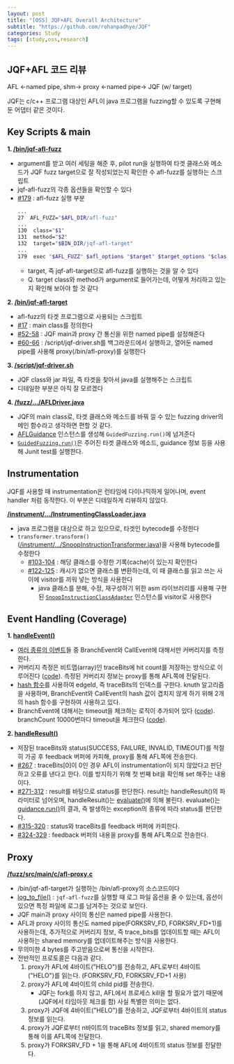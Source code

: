 ```yaml
---
layout: post
title: "[OSS] JQF+AFL Overall Architecture"
subtitle: "https://github.com/rohanpadhye/JQF"
categories: Study
tags: [study,oss,research]
---
```


## JQF+AFL 코드 리뷰

AFL <-named pipe, shm-> proxy <-named pipe-> JQF (w/ target)

JQF는 c/c++ 프로그램 대상인 AFL이 java 프로그램을 fuzzing할 수 있도록 구현해 둔 어댑터 같은 것이다.

## Key Scripts & main

**1. [/bin/jqf-afl-fuzz](https://github.com/rohanpadhye/JQF/blob/master/bin/jqf-afl-fuzz)**

* argument를 받고 여러 세팅을 해준 후, pilot run을 실행하여 타겟 클래스와 메소드가 JQF fuzz target으로 잘 작성되었는지 확인한 수 afl-fuzz를 실행하는 스크립트
* jqf-afl-fuzz의 각종 옵션들을 확인할 수 있다
* [#179](https://github.com/rohanpadhye/JQF/blob/9436c4fdafee3f97d73f29ef7ecc3cd283924f7e/bin/jqf-afl-fuzz#L179) : afl-fuzz 실행 부분
    ```bash
    ...
    27  AFL_FUZZ="$AFL_DIR/afl-fuzz"
    ...
    130  class="$1"
    131  method="$2"
    132  target="$BIN_DIR/jqf-afl-target"
    ...
    179  exec "$AFL_FUZZ" $afl_options "$target" $target_options "$class" "$method" @@
    ```
    * target, 즉 jqf-afl-target으로 afl-fuzz를 실행하는 것을 알 수 있다
    * Q. target class와 method가 argument로 들어가는데, 어떻게 처리하고 있는지 확인해 보아야 할 것 같다

**2. [/bin/jqf-afl-target](https://github.com/rohanpadhye/JQF/blob/master/bin/jqf-afl-target)**

* afl-fuzz의 타겟 프로그램으로 사용되는 스크립트
* [#17](https://github.com/rohanpadhye/JQF/blob/9436c4fdafee3f97d73f29ef7ecc3cd283924f7e/bin/jqf-afl-target#L17) : main class를 정의한다
* [#52-58](https://github.com/rohanpadhye/JQF/blob/9436c4fdafee3f97d73f29ef7ecc3cd283924f7e/bin/jqf-afl-target#L52-L58) : JQF main과 proxy 간 통신을 위한 named pipe를 설정해준다
* [#60-66](https://github.com/rohanpadhye/JQF/blob/9436c4fdafee3f97d73f29ef7ecc3cd283924f7e/bin/jqf-afl-target#L60-L66) : /script/jqf-driver.sh를 백그라운드에서 실행하고, 열어둔 named pipe를 사용해  proxy(/bin/afl-proxy)를 실행한다

**3. [/script/jqf-driver.sh](https://github.com/rohanpadhye/JQF/blob/master/scripts/jqf-driver.sh)**

* JQF class와 jar 파일, 즉 타겟을 찾아서 java를 실행해주는 스크립트
* 디테일한 부분은 아직 잘 모르겠다

**4. [/fuzz/.../AFLDriver.java](https://github.com/rohanpadhye/JQF/blob/master/fuzz/src/main/java/edu/berkeley/cs/jqf/fuzz/afl/AFLDriver.java)**

* JQF의 main class로, 타겟 클래스와 메소드를 바꿔 낄 수 있는 fuzzing driver의 메인 함수라고 생각하면 편할 것 같다.
* [AFLGuidance](https://github.com/rohanpadhye/JQF/blob/9436c4fdafee3f97d73f29ef7ecc3cd283924f7e/fuzz/src/main/java/edu/berkeley/cs/jqf/fuzz/afl/AFLGuidance.java#L68) 인스턴스를 생성해 `GuidedFuzzing.run()`에 넘겨준다
* [`GuidedFuzzing.run()`](https://github.com/rohanpadhye/JQF/blob/9436c4fdafee3f97d73f29ef7ecc3cd283924f7e/fuzz/src/main/java/edu/berkeley/cs/jqf/fuzz/guidance/Guidance.java#L221)은 주어진 타겟 클래스와 메소드, guidance 정보 등을 사용해 Junit test를 실행한다.

## Instrumentation
JQF를 사용할 때 instrumentation은 런타임에 다이나믹하게 일어나며, event handler 처럼 동작한다. 이 부분은 디테일하게 리뷰하지 않았다.

**[/instrument/.../InstrumentingClassLoader.java](https://github.com/rohanpadhye/JQF/blob/master/instrument/src/main/java/edu/berkeley/cs/jqf/instrument/InstrumentingClassLoader.java#L46)**

* java 프로그램을 대상으로 하고 있으므로, 타겟인 bytecode를 수정한다
* `transformer.transform()` ([/instrument/.../SnoopInstructionTransformer.java](https://github.com/rohanpadhye/JQF/blob/9436c4fdafee3f97d73f29ef7ecc3cd283924f7e/instrument/src/main/java/janala/instrument/SnoopInstructionTransformer.java#L84))을 사용해 bytecode를 수정한다
  * [#103-104](https://github.com/rohanpadhye/JQF/blob/9436c4fdafee3f97d73f29ef7ecc3cd283924f7e/instrument/src/main/java/janala/instrument/SnoopInstructionTransformer.java#L103-L104) : 해당 클래스를 수정한 기록(cache)이 있는지 확인한다
  * [#122-125](https://github.com/rohanpadhye/JQF/blob/9436c4fdafee3f97d73f29ef7ecc3cd283924f7e/instrument/src/main/java/janala/instrument/SnoopInstructionTransformer.java#L122-L125) : 캐시가 없으면 클래스를 변환하는데, 이 때 클래스를 읽고 쓰는 사이에 visitor를 끼워 넣는 방식을 사용한다
    * java 클래스를 분해, 수정, 재구성하기 위한 asm 라이브러리를 사용해 구현된 [`SnoopInstructionClassAdapter`](https://github.com/rohanpadhye/JQF/blob/9436c4fdafee3f97d73f29ef7ecc3cd283924f7e/instrument/src/main/java/janala/instrument/SnoopInstructionClassAdapter.java#L9) 인스턴스를 visitor로 사용한다

## Event Handling (Coverage)

**1. [handleEvent()](https://github.com/rohanpadhye/JQF/blob/9436c4fdafee3f97d73f29ef7ecc3cd283924f7e/fuzz/src/main/java/edu/berkeley/cs/jqf/fuzz/afl/AFLGuidance.java#L355)**

* [여러 종류의 이벤트](https://github.com/rohanpadhye/JQF/tree/32e056412fa4953c33f9baef6c79564ccc07a3a5/instrument/src/main/java/edu/berkeley/cs/jqf/instrument/tracing/events)들 중 BranchEvent와 CallEvent에 대해서만 커버리지를 측정한다.
* 커버리지 측정은 비트맵(array)인 traceBits에 hit count를 저장하는 방식으로 이루어진다 ([code](https://github.com/rohanpadhye/JQF/blob/9436c4fdafee3f97d73f29ef7ecc3cd283924f7e/fuzz/src/main/java/edu/berkeley/cs/jqf/fuzz/afl/AFLGuidance.java#L385)). 측정된 커버리지 정보는 proxy를 통해 AFL쪽에 전달된다.
* [hash 함수](https://github.com/rohanpadhye/JQF/blob/9436c4fdafee3f97d73f29ef7ecc3cd283924f7e/fuzz/src/main/java/edu/berkeley/cs/jqf/fuzz/util/Hashing.java)를 사용하여 edgeId, 즉 traceBits의 인덱스를 구한다. knuth 알고리즘을 사용하며, BranchEvent와 CallEvent의 hash 값이 겹치지 않게 하기 위해 2개의 hash 함수를 구현하여 사용하고 있다.
* BranchEvent에 대해서는 timeout을 체크하는 로직이 추가되어 있다 ([code](https://github.com/rohanpadhye/JQF/blob/9436c4fdafee3f97d73f29ef7ecc3cd283924f7e/fuzz/src/main/java/edu/berkeley/cs/jqf/fuzz/afl/AFLGuidance.java#L365)). branchCount 10000번마다 timeout을 체크한다 ([code](https://github.com/rohanpadhye/JQF/blob/9436c4fdafee3f97d73f29ef7ecc3cd283924f7e/fuzz/src/main/java/edu/berkeley/cs/jqf/fuzz/afl/AFLGuidance.java#L400)).

**2. [handleResult()](https://github.com/rohanpadhye/JQF/blob/9436c4fdafee3f97d73f29ef7ecc3cd283924f7e/fuzz/src/main/java/edu/berkeley/cs/jqf/fuzz/afl/AFLGuidance.java#L244)**

* 저장된 traceBits와 status(SUCCESS, FAILURE, INVALID, TIMEOUT)를 적절히 가공 후 feedback 버퍼에 카피해, proxy를 통해 AFL쪽에 전송한다.
* [#267](https://github.com/rohanpadhye/JQF/blob/9436c4fdafee3f97d73f29ef7ecc3cd283924f7e/fuzz/src/main/java/edu/berkeley/cs/jqf/fuzz/afl/AFLGuidance.java#L267) : traceBits[0]이 0인 경우 AFL이 instrumentation이 되지 않았다고 판단하고 오류를 낸다고 한다. 이를 방지하기 위해 첫 번째 bit을 확인해 set 해주는 내용이다.
* [#271-312](https://github.com/rohanpadhye/JQF/blob/9436c4fdafee3f97d73f29ef7ecc3cd283924f7e/fuzz/src/main/java/edu/berkeley/cs/jqf/fuzz/afl/AFLGuidance.java#L271-L312) : result를 바탕으로 status를 판단한다. result는 handleResult()의 파라미터로 넘어오며, handleResult()는 [evaluate()](https://github.com/rohanpadhye/JQF/blob/9436c4fdafee3f97d73f29ef7ecc3cd283924f7e/fuzz/src/main/java/edu/berkeley/cs/jqf/fuzz/junit/quickcheck/FuzzStatement.java#L96)에 의해 불린다. evaluate()는 [guidance.run()](https://github.com/rohanpadhye/JQF/blob/9436c4fdafee3f97d73f29ef7ecc3cd283924f7e/fuzz/src/main/java/edu/berkeley/cs/jqf/fuzz/junit/quickcheck/FuzzStatement.java#L146)의 결과, 즉 발생하는 exception의 종류에 따라 status를 판단한다.
* [#315-320](https://github.com/rohanpadhye/JQF/blob/9436c4fdafee3f97d73f29ef7ecc3cd283924f7e/fuzz/src/main/java/edu/berkeley/cs/jqf/fuzz/afl/AFLGuidance.java#L314-L320) : status와 traceBits를 feedback 버퍼에 카피한다.
* [#324-329](https://github.com/rohanpadhye/JQF/blob/9436c4fdafee3f97d73f29ef7ecc3cd283924f7e/fuzz/src/main/java/edu/berkeley/cs/jqf/fuzz/afl/AFLGuidance.java#L323-L329) : feedback 버퍼의 내용을 proxy를 통해 AFL쪽으로 전송한다.


## Proxy

**[/fuzz/src/main/c/afl-proxy.c](https://github.com/rohanpadhye/JQF/blob/master/fuzz/src/main/c/afl-proxy.c)**

* /bin/jqf-afl-target가 실행하는 /bin/afl-proxy의 소스코드이다
* [log_to_file()](https://github.com/rohanpadhye/JQF/blob/9436c4fdafee3f97d73f29ef7ecc3cd283924f7e/fuzz/src/main/c/afl-proxy.c#L71) : `jqf-afl-fuzz`를 실행할 때 로그 파일 옵션을 줄 수 있는데, 옵션이 있으면 특정 파일에 로그를 남겨주는 것으로 보인다.
* JQF main과 proxy 사이의 통신은 named pipe를 사용한다.
* AFL과 proxy 사이의 통신도 named pipe(FORKSRV_FD, FORKSRV_FD+1)를 사용하는데, 추가적으로 커버리지 정보, 즉 trace_bits를 업데이트할 때는 AFL이 사용하는 shared memory를 업데이트해주는 방식을 사용한다.
* 무의미한 4 bytes를 주고받음으로써 통신을 시작한다.
* 전반적인 프로토콜은 다음과 같다.
  1. proxy가 AFL에 4바이트("HELO")를 전송하고, AFL로부터 4바이트("HELO")를 읽는다. (FORKSRV_FD, FORKSRV_FD+1 사용)
  2. proxy가 AFL에 4바이트의 child pid를 전송한다. 
     * JQF는 fork를 하지 않고, AFL에서 프로세스 kill을 할 필요가 없기 때문에 (JQF에서 타임아웃 체크를 함) 사실 특별한 의미는 없다.
  3. proxy가 JQF에 4바이트("HELO")를 전송하고, JQF로부터 4바이트의 status 정보를 읽는다.
  4. proxy가 JQF로부터 n바이트의 traceBits 정보를 읽고, shared memory를 통해 이를 AFL쪽에 전달한다.
  5. proxy가 FORKSRV_FD + 1을 통해 AFL에 4바이트의 status 정보를 전달한다.
